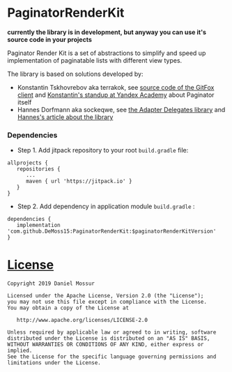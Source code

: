 # PaginatorRenderKit

**currently the library is in development, but anyway you can use it's source code in your projects**

Paginator Render Kit is a set of abstractions to simplify and speed up implementation of paginatable lists with different view types.

The library is based on solutions developed by:
* Konstantin Tskhovrebov aka terrakok, see [source code of the GitFox client](https://gitlab.com/terrakok/gitlab-client) and [Konstantin's standup at Yandex Academy](https://www.youtube.com/watch?v=h5afEeuI0GQ) about Paginator itself
* Hannes Dorfmann aka sockeqwe, see [the Adapter Delegates library](https://github.com/sockeqwe/AdapterDelegates) and [Hannes's article about the library](http://hannesdorfmann.com/android/adapter-delegates)

### Dependencies
* Step 1. Add jitpack repository to your root `build.gradle` file:
```
allprojects {
   repositories {
      ...
      maven { url 'https://jitpack.io' }
   }
}
```
* Step 2. Add dependency in application module `build.gradle` :
```
dependencies {
   implementation 'com.github.DeMoss15:PaginatorRenderKit:$paginatorRenderKitVersion'
}
```


# [License](https://github.com/DeMoss15/PaginatorRenderKit/blob/master/LICENSE)
```
Copyright 2019 Daniel Mossur

Licensed under the Apache License, Version 2.0 (the "License");
you may not use this file except in compliance with the License.
You may obtain a copy of the License at

   http://www.apache.org/licenses/LICENSE-2.0

Unless required by applicable law or agreed to in writing, software
distributed under the License is distributed on an "AS IS" BASIS,
WITHOUT WARRANTIES OR CONDITIONS OF ANY KIND, either express or implied.
See the License for the specific language governing permissions and
limitations under the License.
```
